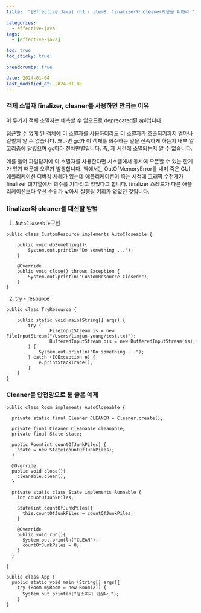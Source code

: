 ```yaml
---
title:  "[Effective Java] ch1 - item8. finalizer와 cleaner사용을 피하라 "

categories:
  - effective-java
tags:
  - [effective-java]

toc: true
toc_sticky: true

breadcrumbs: true

date: 2024-01-04
last_modified_at: 2024-01-08
---
```


### 객체 소멸자 finalizer, cleaner를 사용하면 안되는 이유
이 두가지 객체 소멸자는 예측할 수 없으므로 deprecated된 api입니다.

접근할 수 없게 된 객체에 이 소멸자를 사용하더라도 이 소멸자가 호출되기까지 얼마나 걸릴지 알 수 없습니다.
왜냐면 gc가 이 객체를 회수하는 일을 신속하게 하는지 내부 알고리즘에 달렸으며 gc마다 천차만별입니다.
즉, 제 시간에 소멸되는지 알 수 없습니다.

예를 들어 파일닫기에 이 소멸자를 사용한다면 시스템에서 동시에 오픈할 수 있는 한계가 있기 때문에 오류가 발생합니다.
책에서는 OutOfMemoryError를 내며 죽은 GUI 애플리케이션 디버깅 사례가 있는데 애플리케이션이 죽는 시점에 그래픽 수천개가 finalizer 대기열에서 회수를 기다리고 있었다고 합니다.
finalizer 스레드가 다른 애플리케이션보다 우선 순위가 낮아서 실행될 기회가 없었던 것입니다.


### finalizer와 cleaner를 대신할 방법
1. `AutoCloseable`구현
```
public class CustomResource implements AutoCloseable {

    public void doSomething(){
        System.out.println("Do something ...");
    }

    @Override
    public void close() throws Exception {
        System.out.println("CustomResource Closed!");
    }
}
```
2. try - resource
```
public class TryResource {

    public static void main(String[] args) {
        try (
                FileInputStream is = new FileInputStream("/Users/limjun-young/test.txt");
                BufferedInputStream bis = new BufferedInputStream(is);
        ) {
            System.out.println("Do something ...");
        } catch (IOException e) {
            e.printStackTrace();
        }
    }
}
```

### Cleaner를 안전망으로 둔 좋은 예제
```
public class Room implements AutoCloseable {

  private static final Cleaner CLEANER = Cleaner.create();

  private final Cleaner.Cleanable cleanable;
  private final State state;

  public Room(int countOfJunkPiles) {
    state = new State(countOfJunkPiles);
  }

  @Override
  public void close(){
    cleanable.clean();
  }

  private static class State implements Runnable {
    int countOfJunkPiles;

    State(int countOfJunkPiles){
      this.countOfJunkPiles = countOfJunkPiles;
    }

    @Override
    public void run(){
      System.out.println("CLEAN");
      countOfJunkPiles = 0;
    }
  }

}
```

```
public class App {
  public static void main (String[] args){
    try (Room myRoom = new Room(2)) {
      System.out.println("청소하기 귀찮다.");
    }
}
```
